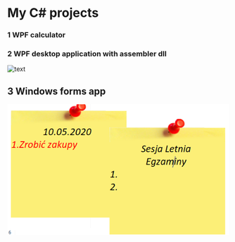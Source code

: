# My C# projects
### 1 WPF calculator <br />

### 2 WPF desktop application with assembler dll <br />
![text](FiltrPudełkowy/screen-shot.png)
## 3 Windows forms app <br />
![Wf](karteczki.png)
